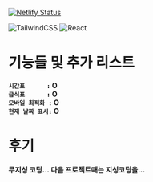[![Netlify Status](https://api.netlify.com/api/v1/badges/e9452780-c8cc-4f73-968e-97538eb6ba2f/deploy-status)](https://app.netlify.com/sites/p-mss/deploys)

![TailwindCSS](https://img.shields.io/badge/tailwindcss-%2338B2AC.svg?style=for-the-badge&logo=tailwind-css&logoColor=white) ![React](https://img.shields.io/badge/react-%2320232a.svg?style=for-the-badge&logo=react&logoColor=%2361DAFB)

# 기능들 및 추가 리스트

**`시간표ㅤㅤㅤㅤ:` O**<br/>
**`급식표ㅤㅤㅤㅤ:` O**<br/>
**`모바일 최적화 :` O**<br/>
**`현재 날짜 표시:` O**<br/>

# 후기

**무지성 코딩... 다음 프로젝트때는 지성코딩을...**
